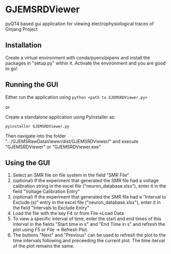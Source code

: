 # GJEMSRDViewer
pyQT4 based gui application for viewing electrophysiological traces of Ginjang Project

## Installation
Create a virtual environment with conda/pyenv/pipenv and install the packages in "setup.py" within it.
Activate the environment and you are good to go!

## Running the GUI
Either run the application using `python <path to GJEMSRDViewer.py>`

or

Create a standalone application using PyInstaller as:

`pyinstaller GJEMSRDViewer.py`

Then navigate into the folder ".../GJEMSRawDataViewer/dist/GJEMSRDViewer/" and execute "GJEMSRDViewer" or "GJEMSRDViewer.exe"

## Using the GUI
1. Select an SMR file on file system in the field "SMR File"
2. (optional) If the experiment that generated the SMR file had a voltage calibration string in the excel file ("neuron_database.xlsx"), enter it in the field "Voltage Calibration Entry"
3. (optional) If the experiment that generated the SMR file had a "Interval to Exclude (s)" entry in the excel file ("neuron_database.xlsx"), enter it in the field "Intervals to Exclude Entry"
4. Load the file with the key F4 or from File->Load Data
5. To view a specific interval of time, enter the start and end times of this interval in the fields "Start time in s" and "End Time in s" and refresh the plot using F5 or File -> Refresh Plot.
6. The buttons "Next" and "Previous" can be used to refresh the plot to the time intervals following and preceeding the current plot. The time iterval of the plot remains the same.






